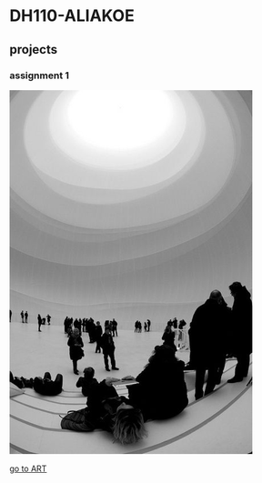 # DH110-ALIAKOE

## projects 

### assignment 1

 ![art installation](art.jpg)

[go to ART](https://i.pinimg.com/564x/09/40/4f/09404fa036499841d5a2db74dde302a0.jpg)


